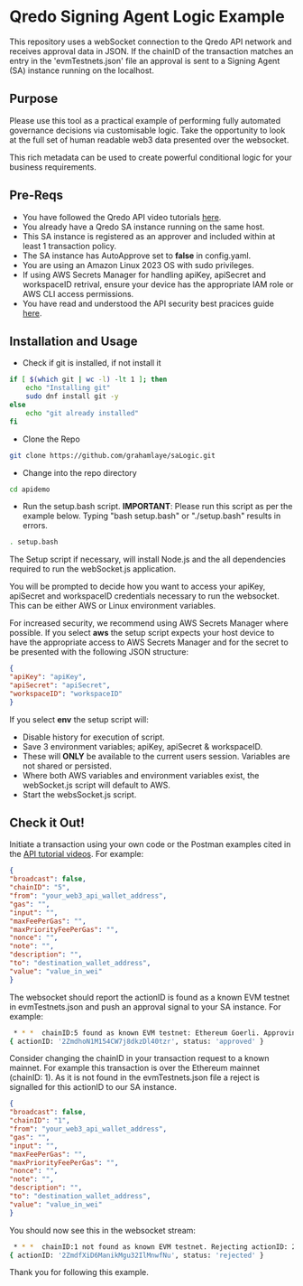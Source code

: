 # Qredo Signing Agent Logic Example

This repository uses a webSocket connection to the Qredo API network and receives approval data in JSON. If the chainID of the transaction matches an entry in the 'evmTestnets.json' file an approval is sent to a Signing Agent (SA) instance running on the localhost.

## Purpose

Please use this tool as a practical example of performing fully automated governance decisions via customisable logic. Take the opportunity to look at the full set of human readable web3 data presented over the websocket.

This rich metadata can be used to create powerful conditional logic for your business requirements.

## Pre-Reqs

- You have followed the Qredo API video tutorials [here](https://www.youtube.com/playlist?list=PLOPaH-ltpzReDIuBRwN_Hhw1-R5bQoq6p).
- You already have a Qredo SA instance running on the same host.
- This SA instance is registered as an approver and included within at least 1 transaction policy.
- The SA instance has AutoApprove set to **false** in config.yaml.
- You are using an Amazon Linux 2023 OS with sudo privileges.
- If using AWS Secrets Manager for handling apiKey, apiSecret and workspaceID retrival, ensure your device has the appropriate IAM role or AWS CLI access permissions.
- You have read and understood the API security best pracices guide [here](https://developers.qredo.com/developer-guides/qredo-api/security-best-practices).

## Installation and Usage

- Check if git is installed, if not install it
```bash
if [ $(which git | wc -l) -lt 1 ]; then
    echo "Installing git"
    sudo dnf install git -y
else
    echo "git already installed"
fi
```

- Clone the Repo
```bash
git clone https://github.com/grahamlaye/saLogic.git
```
- Change into the repo directory
```bash
cd apidemo
```
- Run the setup.bash script. **IMPORTANT**: Please run this script as per the example below. Typing "bash setup.bash" or "./setup.bash" results in errors.
```bash
. setup.bash
```

The Setup script if necessary, will install Node.js and the all dependencies required to run the webSocket.js application.

You will be prompted to decide how you want to access your apiKey, apiSecret and workspaceID credentials necessary to run the websocket. This can be either AWS or Linux environment variables.

For increased security, we recommend using AWS Secrets Manager where possible. If you select **aws** the setup script expects your host device to have the appropriate access to AWS Secrets Manager and for the secret to be presented with the following JSON structure:

```json
{
"apiKey": "apiKey",
"apiSecret": "apiSecret",
"workspaceID": "workspaceID"
}
```
If you select **env** the setup script will:

- Disable history for execution of script.
- Save 3 environment variables; apiKey, apiSecret & workspaceID.
- These will **ONLY** be available to the current users session. Variables are not shared or persisted.
- Where both AWS variables and environment variables exist, the webSocket.js script will default to AWS.
- Start the websSocket.js script.

## Check it Out!

Initiate a transaction using your own code or the Postman examples cited in the [API tutorial videos](https://www.youtube.com/playlist?list=PLOPaH-ltpzReDIuBRwN_Hhw1-R5bQoq6p).
For example:
```json
{
"broadcast": false,
"chainID": "5",
"from": "your_web3_api_wallet_address",
"gas": "",
"input": "",
"maxFeePerGas": "",
"maxPriorityFeePerGas": "",
"nonce": "",
"note": "",
"description": "",
"to": "destination_wallet_address",
"value": "value_in_wei"
}
```

The websocket should report the actionID is found as a known EVM testnet in evmTestnets.json and push an approval signal to your SA instance. For example:
```bash
 * * *  chainID:5 found as known EVM testnet: Ethereum Goerli. Approving actionID: 2ZmdhoN1M154CW7j8dkzDl40tzr  * * *
{ actionID: '2ZmdhoN1M154CW7j8dkzDl40tzr', status: 'approved' }
```

Consider changing the chainID in your transaction request to a known mainnet. For example this transaction is over the Ethereum mainnet (chainID: 1). As it is not found in the evmTestnets.json file a reject is signalled for this actionID to our SA instance.

```json
{
"broadcast": false,
"chainID": "1",
"from": "your_web3_api_wallet_address",
"gas": "",
"input": "",
"maxFeePerGas": "",
"maxPriorityFeePerGas": "",
"nonce": "",
"note": "",
"description": "",
"to": "destination_wallet_address",
"value": "value_in_wei"
}
```

You should now see this in the websocket stream:

```bash
 * * *  chainID:1 not found as known EVM testnet. Rejecting actionID: 2ZmdfXiD6ManikMgu32IlMnwfNu  * * *
{ actionID: '2ZmdfXiD6ManikMgu32IlMnwfNu', status: 'rejected' }
```

Thank you for following this example.



